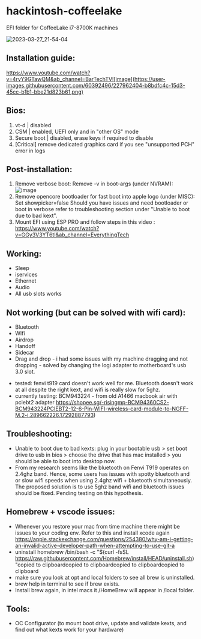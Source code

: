 # hackintosh-coffeelake
 EFI folder for CoffeeLake i7-8700K machines
 
 ![2023-03-27_21-54-04](https://user-images.githubusercontent.com/60392496/228409475-e186f9b7-a6fc-4d56-9238-fff98478b5a4.png)

## Installation guide: 
  https://www.youtube.com/watch?v=4ryY9GTawQM&ab_channel=BarTechTV![image](https://user-images.githubusercontent.com/60392496/227962404-b8bdfc4c-15d3-45cc-b1b1-bbe21d823b61.png)

## Bios: 
   1. vt-d | disabled
   2. CSM | enabled, UEFI only and in "other OS" mode
   3. Secure boot | disabled, erase keys if required to disable
   4. [Critical] remove dedicated graphics card if you see "unsupported PCH" error in logs

## Post-installation:
   1. Remove verbose boot:
      Remove -v in boot-args (under NVRAM):
      ![image](https://user-images.githubusercontent.com/60392496/227962586-7b7329e9-f3d2-4a97-bae0-04e302548f56.png)
   2. Remove opencore bootloader for fast boot into apple logo (under MISC): 
      Set showpicker=false 
      Should you have issues and need bootloader or boot in verbose refer to troubleshooting section under "Unable to boot due to bad kext".
   3. Mount EFI using ESP PRO and follow steps in this video : https://www.youtube.com/watch?v=GGy3V3YT6tI&ab_channel=EverythingTech
      
## Working: 
   - Sleep
   - iservices
   - Ethernet
   - Audio
   - All usb slots works

## Not working (but can be solved with wifi card):
  - Bluetooth
  - Wifi
  - Airdrop
  - Handoff
  - Sidecar
  - Drag and drop - i had some issues with my machine dragging and not dropping - solved by changing the logi adapter to motherboard's usb 3.0 slot.
  
  * tested: fenvi t919 card doesn't work well for me. Bluetooth doesn't work at all despite the right kext, and wifi is really slow for 5ghz. 
  * currently testing: BCM943224 - from old A1466 macbook air with pciebt2 adapter https://shopee.sg/-risingmp-BCM94360CS2-BCM943224PCIEBT2-12-6-Pin-WIFI-wireless-card-module-to-NGFF-M.2-i.289662226.17292887793)

## Troubleshooting:
  - Unable to boot due to bad kexts: plug in your bootable usb > set boot drive to usb in bios > choose the drive that has mac installed > you should be able to boot into desktop now.
  - From my research seems like the bluetooth on Fenvi T919 operates on 2.4ghz band. Hence, some users has issues with spotty bluetooth and or slow wifi speeds when using 2.4ghz wifi + bluetooth simultaneously. The proposed solution is to use 5ghz band wifi and bluetooth issues should be fixed. Pending testing on this hypothesis.
  
## Homebrew + vscode issues:
  - Whenever you restore your mac from time machine there might be issues to your coding env. Refer to this and install xcode again https://apple.stackexchange.com/questions/254380/why-am-i-getting-an-invalid-active-developer-path-when-attempting-to-use-git-a
  - uninstall homebrew /bin/bash -c "$(curl -fsSL https://raw.githubusercontent.com/Homebrew/install/HEAD/uninstall.sh)"copied to clipboardcopied to clipboardcopied to clipboardcopied to clipboard
  - make sure you look at opt and local folders to see all brew is uninstalled. 
  - brew help in terminal to see if brew exists.
  - Install brew again, in intel macs it /HomeBrew will appear in /local folder.

## Tools:
  - OC Configurator (to mount boot drive, update and validate kexts, and find out what kexts work for your hardware)
